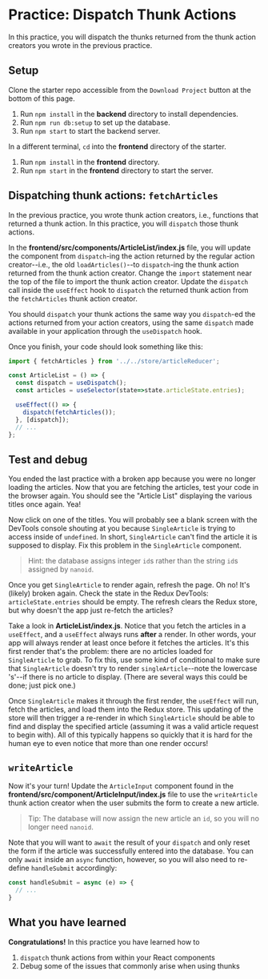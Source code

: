 # Practice: Dispatch Thunk Actions

In this practice, you will dispatch the thunks returned from the thunk action
creators you wrote in the previous practice.

## Setup

Clone the starter repo accessible from the `Download Project` button at the
bottom of this page.

1. Run `npm install` in the __backend__ directory to install dependencies.
2. Run `npm run db:setup` to set up the database.
3. Run `npm start` to start the backend server.

In a different terminal, `cd` into the __frontend__ directory of the starter.

1. Run `npm install` in the __frontend__ directory.
2. Run `npm start` in the __frontend__ directory to start the server.

## Dispatching thunk actions: `fetchArticles`

In the previous practice, you wrote thunk action creators, i.e., functions that
returned a thunk action. In this practice, you will `dispatch` those thunk
actions.

In the __frontend/src/components/ArticleList/index.js__ file, you will update
the component from `dispatch`-ing the action returned by the regular action
creator--i.e., the old `loadArticles()`--to `dispatch`-ing the thunk action
returned from the thunk action creator. Change the `import` statement near the
top of the file to import the thunk action creator. Update the `dispatch` call
inside the `useEffect` hook to `dispatch` the returned thunk action from the
`fetchArticles` thunk action creator.

You should `dispatch` your thunk actions the same way you `dispatch`-ed the
actions returned from your action creators, using the same `dispatch` made
available in your application through the `useDispatch` hook.

Once you finish, your code should look something like this:

```js
import { fetchArticles } from '../../store/articleReducer';

const ArticleList = () => {
  const dispatch = useDispatch();
  const articles = useSelector(state=>state.articleState.entries);

  useEffect(() => {
    dispatch(fetchArticles());
  }, [dispatch]);
  // ...
};
```

## Test and debug

You ended the last practice with a broken app because you were no longer loading
the articles. Now that you are fetching the articles, test your code in the
browser again. You should see the "Article List" displaying the various titles
once again. Yea!

Now click on one of the titles. You will probably see a blank screen with the
DevTools console shouting at you because `SingleArticle` is trying to access
inside of `undefined`. In short, `SingleArticle` can't find the article it
is supposed to display. Fix this problem in the `SingleArticle` component.

> Hint: the database assigns integer `id`s rather than the string `id`s assigned
> by `nanoid`.

Once you get `SingleArticle` to render again, refresh the page. Oh no! It's
(likely) broken again. Check the state in the Redux DevTools:
`articleState.entries` should be empty. The refresh clears the Redux store, but
why doesn't the app just re-fetch the articles?

Take a look in __ArticleList/index.js__. Notice that you fetch the articles in a
`useEffect`, and a `useEffect` always runs **after** a render. In other words,
your app will always render at least once before it fetches the articles. It's
this first render that's the problem: there are no articles loaded for
`SingleArticle` to grab. To fix this, use some kind of conditional to make sure
that `SingleArticle` doesn't try to render `singleArticle`--note the lowercase
's'--if there is no article to display. (There are several ways this could be
done; just pick one.)

Once `SingleArticle` makes it through the first render, the `useEffect` will
run, fetch the articles, and load them into the Redux store. This updating of
the store will then trigger a re-render in which `SingleArticle` should be able
to find and display the specified article (assuming it was a valid article
request to begin with). All of this typically happens so quickly that it is hard
for the human eye to even notice that more than one render occurs!

## `writeArticle`

Now it's your turn! Update the `ArticleInput` component found in the
__frontend/src/component/ArticleInput/index.js__ file to use the `writeArticle`
thunk action creator when the user submits the form to create a new article.

> Tip: The database will now assign the new article an `id`, so you will no
> longer need `nanoid`.

Note that you will want to `await` the result of your `dispatch` and only reset
the form if the article was successfully entered into the database. You can only `await` inside an `async` function, however, so you will also need to re-define `handleSubmit` accordingly:

```js
const handleSubmit = async (e) => {
  // ...
}
```

## What you have learned

**Congratulations!** In this practice you have learned how to

1. `dispatch` thunk actions from within your React components
2. Debug some of the issues that commonly arise when using thunks